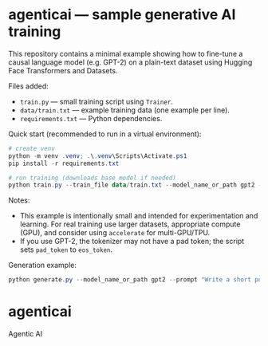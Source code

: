 # agenticai — sample generative AI training

This repository contains a minimal example showing how to fine-tune a causal language model (e.g. GPT-2) on a plain-text dataset using Hugging Face Transformers and Datasets.

Files added:
- `train.py` — small training script using `Trainer`.
- `data/train.txt` — example training data (one example per line).
- `requirements.txt` — Python dependencies.

Quick start (recommended to run in a virtual environment):

```powershell
# create venv
python -m venv .venv; .\.venv\Scripts\Activate.ps1
pip install -r requirements.txt

# run training (downloads base model if needed)
python train.py --train_file data/train.txt --model_name_or_path gpt2 --num_train_epochs 1 --per_device_train_batch_size 2
```

Notes:
- This example is intentionally small and intended for experimentation and learning. For real training use larger datasets, appropriate compute (GPU), and consider using `accelerate` for multi-GPU/TPU.
- If you use GPT-2, the tokenizer may not have a pad token; the script sets `pad_token` to `eos_token`.

Generation example:

```powershell
python generate.py --model_name_or_path gpt2 --prompt "Write a short poem about code" --max_length 80
```
# agenticai
Agentic AI

